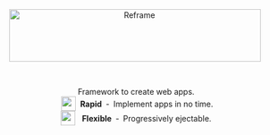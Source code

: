 <br/>
<br/>
<p align="center">
  <a href="https://github.com/reframejs/reframe">
    <img src="https://github.com/reframejs/reframe/raw/master/docs/images/logo-with-title.min.svg?sanitize=true" width=450 height=94 style="max-width:100%;" alt="Reframe"/>
  </a>
</p>

<br/>

<p align="center">
  &nbsp;Framework to create web apps.
  <br/>
  &nbsp;&nbsp;<sub><sub><img src="https://github.com/reframejs/reframe/raw/docs/docs/images/thunderbolt.min.svg?sanitize=true" width="26" height="26"></sub></sub>&nbsp;&nbsp;<b>Rapid</b>&nbsp;&nbsp;&#8209;&nbsp;&nbsp;Implement&nbsp;apps&nbsp;in&nbsp;no&nbsp;time.
  <br/>
  &nbsp;<sub><sub><img src="https://github.com/reframejs/reframe/raw/docs/docs/images/tornado.min.svg?sanitize=true" width="26" height="26"></sub></sub>&nbsp;&nbsp;&nbsp;<b>Flexible</b>&nbsp;&nbsp;&#8209;&nbsp;&nbsp;Progressively&nbsp;ejectable.
</p>

<br/>
<br/>
<br/>
